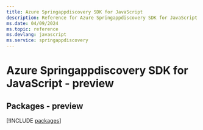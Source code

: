 ```yaml
---
title: Azure Springappdiscovery SDK for JavaScript
description: Reference for Azure Springappdiscovery SDK for JavaScript
ms.date: 04/09/2024
ms.topic: reference
ms.devlang: javascript
ms.service: springappdiscovery
---
```

# Azure Springappdiscovery SDK for JavaScript - preview
## Packages - preview
[!INCLUDE [packages](springappdiscovery-index.md)]